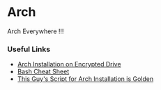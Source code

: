 # Arch
Arch Everywhere !!!

### Useful Links

* [Arch Installation on Encrypted Drive ](https://github.com/rickellis/Arch-Linux-Install-Guide)
* [Bash Cheat Sheet](https://github.com/rickellis/Bash-Cheatsheet)
* [This Guy's Script for Arch Installation is Golden](https://github.com/rickellis/ArchMatic)
